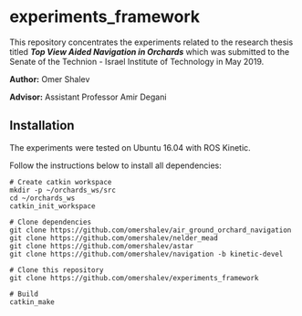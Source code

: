 # experiments_framework
This repository concentrates the experiments related to the research thesis titled ***Top View Aided Navigation in Orchards*** which was submitted to the Senate of the Technion - Israel Institute of Technology in May 2019.

**Author:** Omer Shalev

**Advisor:** Assistant Professor Amir Degani

## Installation
The experiments were tested on Ubuntu 16.04 with ROS Kinetic.

Follow the instructions below to install all dependencies:
```
# Create catkin workspace
mkdir -p ~/orchards_ws/src
cd ~/orchards_ws
catkin_init_workspace

# Clone dependencies
git clone https://github.com/omershalev/air_ground_orchard_navigation
git clone https://github.com/omershalev/nelder_mead
git clone https://github.com/omershalev/astar
git clone https://github.com/omershalev/navigation -b kinetic-devel

# Clone this repository
git clone https://github.com/omershalev/experiments_framework

# Build
catkin_make
```
